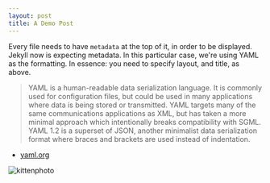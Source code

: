 ```yaml
---
layout: post
title: A Demo Post
---
```


Every file needs to have `metadata` at the top of it, in order to be displayed. Jekyll now is expecting metadata. In this particular case, we're using YAML as the formatting. In essence: you need to specify layout, and title, as above.

> YAML is a human-readable data serialization language. It is commonly used for configuration files, but could be used in many applications where data is being stored or transmitted. YAML targets many of the same communications applications as XML, but has taken a more minimal approach which intentionally breaks compatibility with SGML. YAML 1.2 is a superset of JSON, another minimalist data serialization format where braces and brackets are used instead of indentation.

- [yaml.org](http://yaml.org)

![kittenphoto](https://images.duckduckgo.com/iu/?u=http%3A%2F%2Fwww.photocat.co.uk%2Fimages%2Fgalleries%2Fimages%2F1000_3448-r.jpg)
